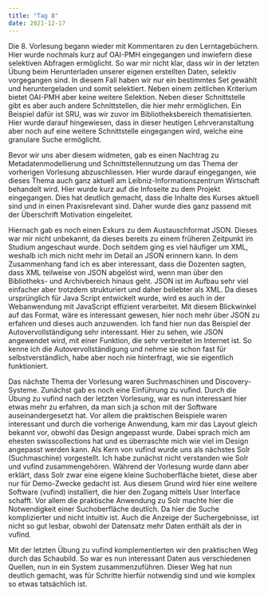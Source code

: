 ```yaml
---
title: "Tag 8"
date: 2021-12-17
---
```


Die 8. Vorlesung begann wieder mit Kommentaren zu den Lerntagebüchern. Hier wurde nochmals kurz auf OAI-PMH eingegangen und inwiefern diese selektiven Abfragen ermöglicht. So war mir nicht klar, dass wir in der letzten Übung beim Herunterladen unserer eigenen erstellten Daten, selektiv vorgegangen sind. In diesem Fall haben wir nur ein bestimmtes Set gewählt und heruntergeladen und somit selektiert. Neben einem zeitlichen Kriterium bietet OAI-PMH aber keine weitere Selektion. Neben dieser Schnittstelle gibt es aber auch andere Schnittstellen, die hier mehr ermöglichen. Ein Beispiel dafür ist SRU, was wir zuvor im Bibliotheksbereich thematisierten. Hier wurde darauf hingewiesen, dass in dieser heutigen Lehrveranstaltung aber noch auf eine weitere Schnittstelle eingegangen wird, welche eine granulare Suche ermöglicht.

Bevor wir uns aber diesem widmeten, gab es einen Nachtrag zu Metadatenmodellierung und Schnittstellennutzung um das Thema der vorherigen Vorlesung abzuschliessen. Hier wurde darauf eingegangen, wie dieses Thema auch ganz aktuell am Leibniz-Informationszentrum Wirtschaft behandelt wird. Hier wurde kurz auf die Infoseite zu dem Projekt eingegangen. Dies hat deutlich gemacht, dass die Inhalte des Kurses aktuell sind und in einen Praxisrelevant sind. Daher wurde dies ganz passend mit der Überschrift Motivation eingeleitet. 

Hiernach gab es noch einen Exkurs zu dem Austauschformat JSON. Dieses war mir nicht unbekannt, da dieses bereits zu einem früheren Zeitpunkt im Studium angeschaut wurde. Doch seitdem ging es viel häufiger um XML, weshalb ich mich nicht mehr im Detail an JSON erinnern kann. In dem Zusammenhang fand ich es aber interessant, dass die Dozenten sagten, dass XML teilweise von JSON abgelöst wird, wenn man über den Bibliotheks- und Archivbereich hinaus geht. JSON ist im Aufbau sehr viel einfacher aber trotzdem strukturiert und daher beliebter als XML. Da dieses ursprünglich für Java Script entwickelt wurde, wird es auch in der Webanwendung mit JavaScript effizient verarbeitet. Mit diesem Blickwinkel auf das Format, wäre es interessant gewesen, hier noch mehr über JSON zu erfahren und dieses auch anzuwenden. Ich fand hier nun das Beispiel der Autovervollständigung sehr interessant. Hier zu sehen, wie JSON angewendet wird, mit einer Funktion, die sehr verbreitet im Internet ist. So kenne ich die Autovervollständigung und nehme sie schon fast für selbstverständlich, habe aber noch nie hinterfragt, wie sie eigentlich funktioniert.

Das nächste Thema der Vorlesung waren Suchmaschinen und Discovery-Systeme. Zunächst gab es noch eine Einführung zu vufind. Durch die Übung zu vufind nach der letzten Vorlesung, war es nun interessant hier etwas mehr zu erfahren, da man sich ja schon mit der Software auseinandergesetzt hat. Vor allem die praktischen Beispiele waren interessant und durch die vorherige Anwendung, kam mir das Layout gleich bekannt vor, obwohl das Design angepasst wurde. Dabei sprach mich am ehesten swisscollections hat und es überraschte mich wie viel im Design angepasst werden kann. Als Kern von vufind wurde uns als nächstes Solr (Suchmaschine) vorgestellt. Ich habe zunächst nicht verstanden wie Solr und vufind zusammengehören. Während der Vorlesung wurde dann aber erklärt, dass Solr zwar eine eigene kleine Suchoberfläche bietet, diese aber nur für Demo-Zwecke gedacht ist. Aus diesem Grund wird hier eine weitere Software (vufind) installiert, die hier den Zugang mittels User Interface schafft. Vor allem die praktische Anwendung zu Solr machte hier die Notwendigkeit einer Suchoberfläche deutlich. Da hier die Suche komplizierter und nicht intuitiv ist. Auch die Anzeige der Suchergebnisse, ist nicht so gut lesbar, obwohl der Datensatz mehr Daten enthält als der in vufind. 

Mit der letzten Übung zu vufind komplementierten wir den praktischen Weg durch das Schaubild. So war es nun interessant Daten aus verschiedenen Quellen, nun in ein System zusammenzuführen. Dieser Weg hat nun deutlich gemacht, was für Schritte hierfür notwendig sind und wie komplex so etwas tatsächlich ist. 
